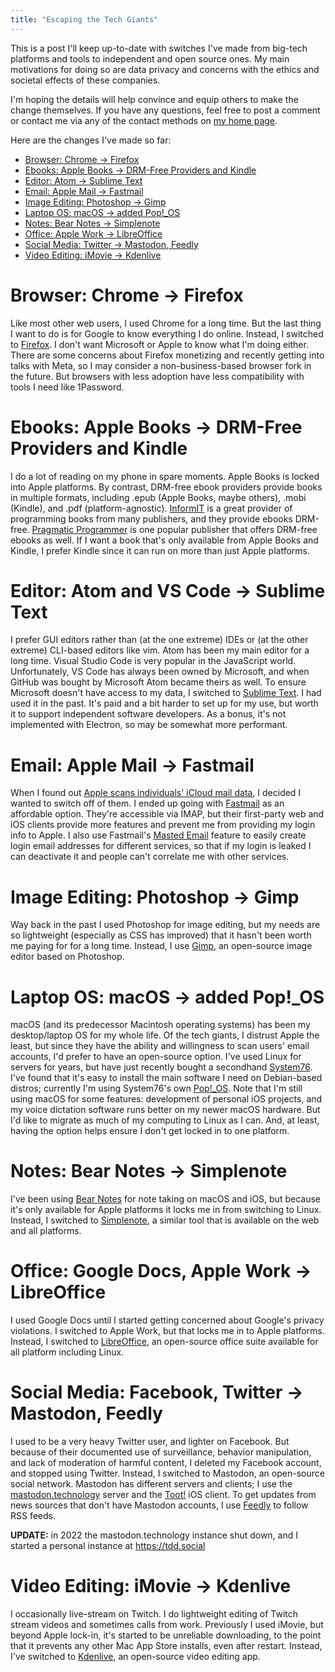 ```yaml
---
title: "Escaping the Tech Giants"
---
```


This is a post I'll keep up-to-date with switches I've made from big-tech platforms and tools to independent and open source ones. My main motivations for doing so are data privacy and concerns with the ethics and societal effects of these companies.

I'm hoping the details will help convince and equip others to make the change themselves. If you have any questions, feel free to post a comment or contact me via any of the contact methods on [my home page](/).

Here are the changes I've made so far:

- [Browser: Chrome -> Firefox](#browser)
- [Ebooks: Apple Books -> DRM-Free Providers and Kindle](#ebooks)
- [Editor: Atom -> Sublime Text](#editor)
- [Email: Apple Mail -> Fastmail](#email)
- [Image Editing: Photoshop -> Gimp](#images)
- [Laptop OS: macOS -> added Pop!_OS](#os)
- [Notes: Bear Notes -> Simplenote](#notes)
- [Office: Apple Work -> LibreOffice](#office)
- [Social Media: Twitter -> Mastodon, Feedly](#social)
- [Video Editing: iMovie -> Kdenlive](#video)

<a name="browser"></a>
# Browser: Chrome -> Firefox

Like most other web users, I used Chrome for a long time. But the last thing I want to do is for Google to know everything I do online. Instead, I switched to [Firefox](https://getfirefox.com). I don't want Microsoft or Apple to know what I'm doing either. There are some concerns about Firefox monetizing and recently getting into talks with Meta, so I may consider a non-business-based browser fork in the future. But browsers with less adoption have less compatibility with tools I need like 1Password.

<a name="ebooks"></a>
# Ebooks: Apple Books -> DRM-Free Providers and Kindle

I do a lot of reading on my phone in spare moments. Apple Books is locked into Apple platforms. By contrast, DRM-free ebook providers provide books in multiple formats, including .epub (Apple Books, maybe others), .mobi (Kindle), and .pdf (platform-agnostic). [InformIT](https://www.informit.com/) is a great provider of programming books from many publishers, and they provide ebooks DRM-free. [Pragmatic Programmer](https://pragprog.com/) is one popular publisher that offers DRM-free ebooks as well. If I want a book that's only available from Apple Books and Kindle, I prefer Kindle since it can run on more than just Apple platforms.

<a name="editor"></a>
# Editor: Atom and VS Code -> Sublime Text

I prefer GUI editors rather than (at the one extreme) IDEs or (at the other extreme) CLI-based editors like vim. Atom has been my main editor for a long time. Visual Studio Code is very popular in the JavaScript world. Unfortunately, VS Code has always been owned by Microsoft, and when GitHub was bought by Microsoft Atom became theirs as well. To ensure Microsoft doesn't have access to my data, I switched to [Sublime Text](https://www.sublimetext.com/). I had used it in the past. It's paid and a bit harder to set up for my use, but worth it to support independent software developers. As a bonus, it's not implemented with Electron, so may be somewhat more performant.

<a name="email"></a>
# Email: Apple Mail -> Fastmail

When I found out [Apple scans individuals' iCloud mail data](https://9to5mac.com/2021/08/23/apple-scans-icloud-mail-for-csam/), I decided I wanted to switch off of them. I ended up going with [Fastmail](https://www.fastmail.com) as an affordable option. They're accessible via IMAP, but their first-party web and iOS clients provide more features and prevent me from providing my login info to Apple. I also use Fastmail's [Masted Email](https://www.fastmail.com/1password/) feature to easily create login email addresses for different services, so that if my login is leaked I can deactivate it and people can't correlate me with other services.

<a name="images"></a>
# Image Editing: Photoshop -> Gimp

Way back in the past I used Photoshop for image editing, but my needs are so lightweight (especially as CSS has improved) that it hasn't been worth me paying for for a long time. Instead, I use [Gimp](https://www.gimp.org/), an open-source image editor based on Photoshop.

<a name="os"></a>
# Laptop OS: macOS -> added Pop!\_OS

macOS (and its predecessor Macintosh operating systems) has been my desktop/laptop OS for my whole life. Of the tech giants, I distrust Apple the least, but since they have the ability and willingness to scan users' email accounts, I'd prefer to have an open-source option. I've used Linux for servers for years, but have just recently bought a secondhand [System76](https://system76.com/). I've found that it's easy to install the main software I need on Debian-based distros; currently I'm using System76's own [Pop!_OS](https://pop.system76.com/). Note that I'm still using macOS for some features: development of personal iOS projects, and my voice dictation software runs better on my newer macOS hardware. But I'd like to migrate as much of my computing to Linux as I can. And, at least, having the option helps ensure I don't get locked in to one platform.

<a name="notes"></a>
# Notes: Bear Notes -> Simplenote

I've been using [Bear Notes](https://bear.app/) for note taking on macOS and iOS, but because it's only available for Apple platforms it locks me in from switching to Linux. Instead, I switched to [Simplenote](https://simplenote.com/), a similar tool that is available on the web and all platforms.

<a name="office"></a>
# Office: Google Docs, Apple Work -> LibreOffice

I used Google Docs until I started getting concerned about Google's privacy violations. I switched to Apple Work, but that locks me in to Apple platforms. Instead, I switched to [LibreOffice](https://www.libreoffice.org/), an open-source office suite available for all platform including Linux.

<a name="social"></a>
# Social Media: Facebook, Twitter -> Mastodon, Feedly

I used to be a very heavy Twitter user, and lighter on Facebook. But because of their documented use of surveillance, behavior manipulation, and lack of moderation of harmful content, I deleted my Facebook account, and stopped using Twitter. Instead, I switched to Mastodon, an open-source social network. Mastodon has different servers and clients; I use the [mastodon.technology](https://mastodon.technology) server and the [Toot!](https://apps.apple.com/us/app/toot/id1229021451) iOS client. To get updates from news sources that don't have Mastodon accounts, I use [Feedly](https://feedly.com/) to follow RSS feeds.

**UPDATE:** in 2022 the mastodon.technology instance shut down, and I started a personal instance at https://tdd.social

<a name="video"></a>
# Video Editing: iMovie -> Kdenlive

I occasionally live-stream on Twitch. I do lightweight editing of Twitch stream videos and sometimes calls from work. Previously I used iMovie, but beyond Apple lock-in, it's started to be unreliable downloading, to the point that it prevents any other Mac App Store installs, even after restart. Instead, I've switched to [Kdenlive](https://kdenlive.org), an open-source video editing app.
